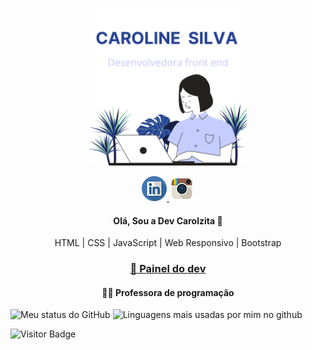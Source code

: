 

<p align="center" > <img src="https://github.com/caabeatriz/caabeatriz/blob/master/img/inicio3.png" width="50%" > </p>
<div class="icons" align="center">
<a href="https://www.linkedin.com/in/caabeatriz/"><img class="img-linkedin"src="https://github.com/caabeatriz/caabeatriz/blob/master/img/linkedin.png" alt="Logo do linkedin">
</a>
<a href="https://www.instagram.com/kroltec/">
<img class="img-instagram"src="https://github.com/caabeatriz/caabeatriz/blob/master/img/insta-peq.png" alt="Logo instagram" >
</a>
</div>
<h4 align="center"> Olá, Sou a Dev Carolzita 👋 </h4>
<p align="center">
   HTML | CSS | JavaScript | Web Responsivo | Bootstrap 
</p>

<a href="https://www.notion.so/Front-End-aa544ead4a4a4f9f8c9f4930b7263a2d"><h3 align="center" target="_blank"> 🧠 Painel do dev </h3>  </a>
 <h4 align="center"> 👩‍🏫 Professora de programação </h4>

![Meu status do GitHub](https://github-readme-stats.vercel.app/api?username=devcarolzita&theme=great-gatsby&show_icons=true) 
![Linguagens mais usadas por mim no github](https://github-readme-stats.vercel.app/api/top-langs/?username=devcarolzita&hide=TeX&layout=compact)

![Visitor Badge](https://visitor-badge.laobi.icu/badge?page_id=devcarolzita.devcarolzita)



